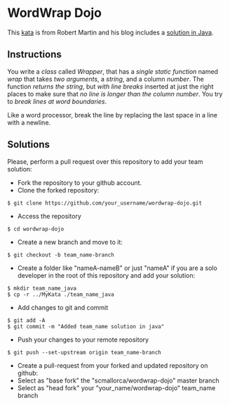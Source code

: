 WordWrap Dojo
=========================

This [kata](http://codingdojo.org/kata/WordWrap/) is from Robert Martin and his blog includes a [solution in Java](http://thecleancoder.blogspot.com/2010/10/craftsman-62-dark-path.html).

## Instructions

You write a *class* called *Wrapper*, that has a *single static function* named *wrap* that takes *two arguments*, a *string*, and a column *number*. The function *returns the string*, but *with line breaks* inserted at just the right places to make sure that *no line is longer than the column number*. You try to *break lines at word boundaries*.

Like a word processor, break the line by replacing the last space in a line with a newline.

## Solutions
Please, perform a pull request over this repository to add your team solution:
* Fork the repository to your github account.
* Clone the forked repository:
```
$ git clone https://github.com/your_username/wordwrap-dojo.git
```
* Access the repository
```
$ cd wordwrap-dojo
```
* Create a new branch and move to it:
```
$ git checkout -b team_name-branch
```
* Create a folder like "nameA-nameB" or just "nameA" if you are a solo developer in the root of this repository and add your solution:
```
$ mkdir team_name_java
$ cp -r ../MyKata ./team_name_java
```
* Add changes to git and commit
```
$ git add -A
$ git commit -m "Added team_name solution in java"
```
* Push your changes to your remote repository
```
$ git push --set-upstream origin team_name-branch
```
* Create a pull-request from your forked and updated repository on github:
* Select as "base fork" the "scmallorca/wordwrap-dojo" master branch
* Select as "head fork" your "your_name/wordwrap-dojo" team_name branch
